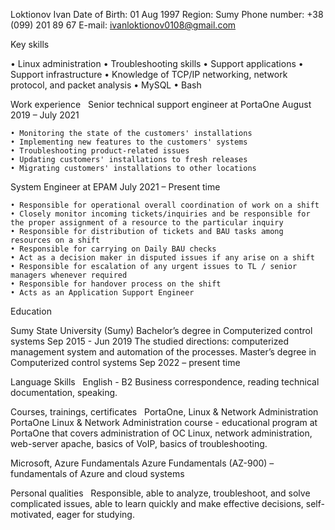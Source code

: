 Loktionov Ivan
Date of Birth: 01 Aug 1997
Region: Sumy
Phone number: +38 (099) 201 89 67
E-mail: ivanloktionov0108@gmail.com


Key skills
 
•	Linux administration
•    Troubleshooting skills 
•    Support applications 
•    Support infrastructure 
•	Knowledge of TCP/IP networking, network protocol, and packet analysis
•	MySQL
•	Bash

Work experience
  
Senior technical support engineer at PortaOne
August 2019 – July 2021

    • Monitoring the state of the customers' installations
    • Implementing new features to the customers' systems
    • Troubleshooting product-related issues
    • Updating customers' installations to fresh releases
    • Migrating customers' installations to other locations

System Engineer at EPAM
       July 2021 – Present time 

    • Responsible for operational overall coordination of work on a shift
    • Closely monitor incoming tickets/inquiries and be responsible for the proper assignment of a resource to the particular inquiry
    • Responsible for distribution of tickets and BAU tasks among resources on a shift
    • Responsible for carrying on Daily BAU checks
    • Act as a decision maker in disputed issues if any arise on a shift
    • Responsible for escalation of any urgent issues to TL / senior managers whenever required
    • Responsible for handover process on the shift
    • Acts as an Application Support Engineer

Education

Sumy State University (Sumy)
Bachelor’s degree in Computerized control systems
Sep 2015 - Jun 2019
The studied directions: computerized management system and automation of the processes.
Master’s degree in Computerized control systems
Sep 2022 – present time

Language Skills
  
English - B2
Business correspondence, reading technical documentation, speaking.

Courses, trainings, certificates
  
PortaOne, Linux & Network Administration
PortaOne Linux & Network Administration course - educational program at PortaOne that covers administration of OC Linux, network administration, web-server apache, basics of VoIP, basics of troubleshooting.

Microsoft, Azure Fundamentals
Azure Fundamentals (AZ-900) – fundamentals of Azure and cloud systems  


Personal qualities
  
Responsible, able to analyze, troubleshoot, and solve complicated issues, able to learn quickly and make effective decisions, self-motivated, eager for studying.
